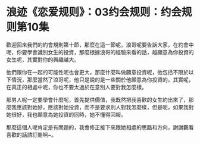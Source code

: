 # 浪迹《恋爱规则》：03约会规则：约会规则第10集

歡迎回來我們的約會規則第十節，那麼在這一節呢，浪哥呢要告訴大家，在約會中呢，你要學會識別女生的投資，那麼根據浪哥的經驗來看的話，越願意為你投資的女生呢，其實對你的興趣越大。

他們跟你在一起的可能性呢也會更大，那麼什麼叫做願意投資呢，他包括不限於以下情況，那麼當然了浪哥呢，他只是說的是一些關於他願意為你投資的，其實呢，在真正的相處中呢，你也不要太過於在意別人要對我怎麼樣。

那男人呢一定要學會什麼呢，首先提供價值，我既然把我喜歡的女生約出來了，那麼我應該對她好，應該對她投資，而不是要求別人對我怎麼樣，但是呢，如果我對她很好，我也願意為她投資的同時，她不懂得回報。

那麼這個人呢肯定是有問題的，我會修正接下來跟她相處的思路和方向，謝謝觀看 喜歡的話請訂閱啊~。
